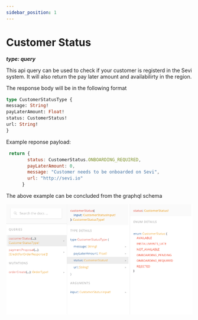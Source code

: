 ```yaml
---
sidebar_position: 1
---
```

# Customer Status

***type: query***

This api query can be used to check if your customer is registerd in the Sevi system. It will also return the pay later amount and availabilirty in the region.

The response body will be in the following format

```graphql
type CustomerStatusType {
message: String!
payLaterAmount: Float!
status: CustomerStatus!
url: String!
}
```

Example reponse payload:

```js
 return {
        status: CustomerStatus.ONBOARDING_REQUIRED,
        payLaterAmount: 0,
        message: "Customer needs to be onboarded on Sevi",
        url: "http://sevi.io"
      } 
```


The above example can be concluded from the graphql schema

![1684154631421](image/customerStatus/1684154631421.png)
